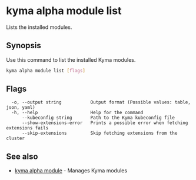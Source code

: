 # kyma alpha module list

Lists the installed modules.

## Synopsis

Use this command to list the installed Kyma modules.

```bash
kyma alpha module list [flags]
```

## Flags

```text
  -o, --output string           Output format (Possible values: table, json, yaml)
  -h, --help                    Help for the command
      --kubeconfig string       Path to the Kyma kubeconfig file
      --show-extensions-error   Prints a possible error when fetching extensions fails
      --skip-extensions         Skip fetching extensions from the cluster
```

## See also

* [kyma alpha module](kyma_alpha_module.md) - Manages Kyma modules
